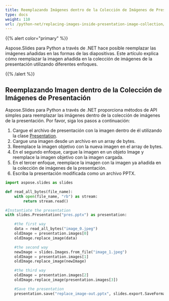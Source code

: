 ```yaml
---
title: Reemplazando Imágenes dentro de la Colección de Imágenes de Presentación
type: docs
weight: 110
url: /python-net/replacing-images-inside-presentation-image-collection/
---
```


{{% alert color="primary" %}} 

Aspose.Slides para Python a través de .NET hace posible reemplazar las imágenes añadidas en las formas de las diapositivas. Este artículo explica cómo reemplazar la imagen añadida en la colección de imágenes de la presentación utilizando diferentes enfoques.

{{% /alert %}} 
## **Reemplazando Imagen dentro de la Colección de Imágenes de Presentación**
Aspose.Slides para Python a través de .NET proporciona métodos de API simples para reemplazar las imágenes dentro de la colección de imágenes de la presentación. Por favor, siga los pasos a continuación:

1. Cargue el archivo de presentación con la imagen dentro de él utilizando la clase [Presentation](https://reference.aspose.com/slides/python-net/aspose.slides/presentation/).
1. Cargue una imagen desde un archivo en un array de bytes.
1. Reemplace la imagen objetivo con la nueva imagen en el array de bytes.
1. En el segundo enfoque, cargue la imagen en un objeto Image y reemplace la imagen objetivo con la imagen cargada.
1. En el tercer enfoque, reemplace la imagen con la imagen ya añadida en la colección de imágenes de la presentación.
1. Escriba la presentación modificada como un archivo PPTX.

```py
import aspose.slides as slides

def read_all_bytes(file_name):
    with open(file_name, "rb") as stream:
        return stream.read()

#Instantiate the presentation
with slides.Presentation("pres.pptx") as presentation:

    #the first way
    data = read_all_bytes("image_0.jpeg")
    oldImage = presentation.images[0]
    oldImage.replace_image(data)

    #the second way
    newImage = slides.Images.from_file("image_1.jpeg")
    oldImage = presentation.images[1]
    oldImage.replace_image(newImage)

    #the third way
    oldImage = presentation.images[2]
    oldImage.replace_image(presentation.images[3])

    #Save the presentation
    presentation.save("replace_image-out.pptx", slides.export.SaveFormat.PPTX)
```